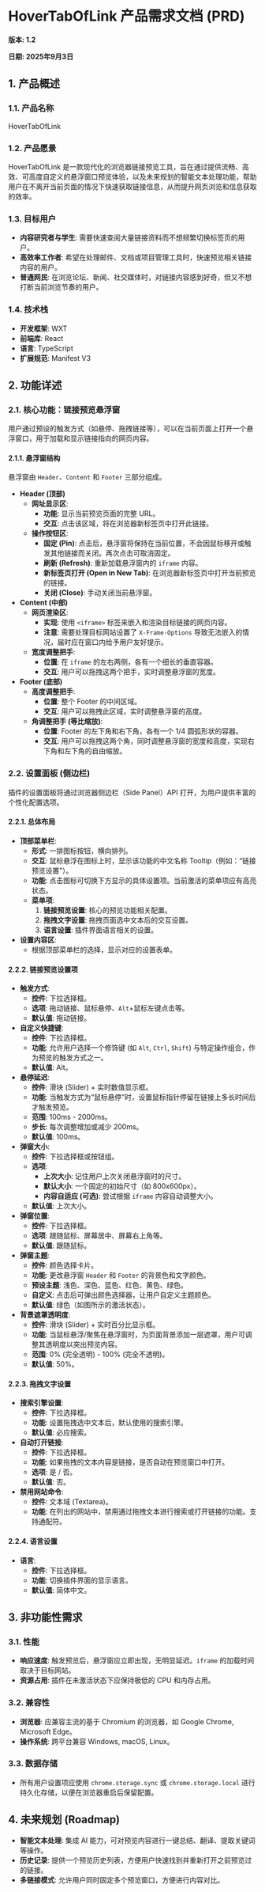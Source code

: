 # HoverTabOfLink 产品需求文档 (PRD)

**版本: 1.2**

**日期: 2025年9月3日**

## 1. 产品概述

### 1.1. 产品名称

HoverTabOfLink

### 1.2. 产品愿景

HoverTabOfLink 是一款现代化的浏览器链接预览工具，旨在通过提供流畅、高效、可高度自定义的悬浮窗口预览体验，以及未来规划的智能文本处理功能，帮助用户在不离开当前页面的情况下快速获取链接信息，从而提升网页浏览和信息获取的效率。

### 1.3. 目标用户

- **内容研究者与学生**: 需要快速查阅大量链接资料而不想频繁切换标签页的用户。
- **高效率工作者**: 希望在处理邮件、文档或项目管理工具时，快速预览相关链接内容的用户。
- **普通网民**: 在浏览论坛、新闻、社交媒体时，对链接内容感到好奇，但又不想打断当前浏览节奏的用户。

### 1.4. 技术栈

- **开发框架**: WXT
- **前端库**: React
- **语言**: TypeScript
- **扩展规范**: Manifest V3

## 2. 功能详述

### 2.1. 核心功能：链接预览悬浮窗

用户通过预设的触发方式（如悬停、拖拽链接等），可以在当前页面上打开一个悬浮窗口，用于加载和显示链接指向的网页内容。

#### 2.1.1. 悬浮窗结构

悬浮窗由 `Header`、`Content` 和 `Footer` 三部分组成。

- **Header (顶部)**
  - **网址显示区**:
    - **功能**: 显示当前预览页面的完整 URL。
    - **交互**: 点击该区域，将在浏览器新标签页中打开此链接。
  - **操作按钮区**:
    - **固定 (Pin)**: 点击后，悬浮窗将保持在当前位置，不会因鼠标移开或触发其他链接而关闭。再次点击可取消固定。
    - **刷新 (Refresh)**: 重新加载悬浮窗内的 `iframe` 内容。
    - **新标签页打开 (Open in New Tab)**: 在浏览器新标签页中打开当前预览的链接。
    - **关闭 (Close)**: 手动关闭当前悬浮窗。
- **Content (中部)**
  - **网页渲染区**:
    - **实现**: 使用 `<iframe>` 标签来嵌入和渲染目标链接的网页内容。
    - **注意**: 需要处理目标网站设置了 `X-Frame-Options` 导致无法嵌入的情况，届时应在窗口内给予用户友好提示。
  - **宽度调整把手**:
    - **位置**: 在 `iframe` 的左右两侧，各有一个细长的垂直容器。
    - **交互**: 用户可以拖拽这两个把手，实时调整悬浮窗的宽度。
- **Footer (底部)**
  - **高度调整把手**:
    - **位置**: 整个 Footer 的中间区域。
    - **交互**: 用户可以拖拽此区域，实时调整悬浮窗的高度。
  - **角调整把手 (等比缩放)**:
    - **位置**: Footer 的左下角和右下角，各有一个 1/4 圆弧形状的容器。
    - **交互**: 用户可以拖拽这两个角，同时调整悬浮窗的宽度和高度，实现右下角和左下角的自由缩放。

### 2.2. 设置面板 (侧边栏)

插件的设置面板将通过浏览器侧边栏（Side Panel）API 打开，为用户提供丰富的个性化配置选项。

#### 2.2.1. 总体布局

- **顶部菜单栏**:
  - **形式**: 一排图标按钮，横向排列。
  - **交互**: 鼠标悬浮在图标上时，显示该功能的中文名称 Tooltip（例如：“链接预览设置”）。
  - **功能**: 点击图标可切换下方显示的具体设置项。当前激活的菜单项应有高亮状态。
  - **菜单项**:
    1. **链接预览设置**: 核心的预览功能相关配置。
    2. **拖拽文字设置**: 拖拽页面选中文本后的交互设置。
    3. **语言设置**: 插件界面语言相关的设置。
- **设置内容区**:
  - 根据顶部菜单栏的选择，显示对应的设置表单。

#### 2.2.2. 链接预览设置项

- **触发方式**:
  - **控件**: 下拉选择框。
  - **选项**: 拖动链接、鼠标悬停、`Alt`+鼠标左键点击等。
  - **默认值**: 拖动链接。
- **自定义快捷键**:
  - **控件**: 下拉选择框。
  - **功能**: 允许用户选择一个修饰键 (如 `Alt`, `Ctrl`, `Shift`) 与特定操作组合，作为预览的触发方式之一。
  - **默认值**: Alt。
- **悬停延迟**:
  - **控件**: 滑块 (Slider) + 实时数值显示框。
  - **功能**: 当触发方式为“鼠标悬停”时，设置鼠标指针停留在链接上多长时间后才触发预览。
  - **范围**: 100ms - 2000ms。
  - **步长**: 每次调整增加或减少 200ms。
  - **默认值**: 100ms。
- **弹窗大小**:
  - **控件**: 下拉选择框或按钮组。
  - **选项**:
    - **上次大小**: 记住用户上次关闭悬浮窗时的尺寸。
    - **默认大小**: 一个固定的初始尺寸（如 800x600px）。
    - **内容自适应 (可选)**: 尝试根据 `iframe` 内容自动调整大小。
  - **默认值**: 上次大小。
- **弹窗位置**:
  - **控件**: 下拉选择框。
  - **选项**: 跟随鼠标、屏幕居中、屏幕右上角等。
  - **默认值**: 跟随鼠标。
- **弹窗主题**:
  - **控件**: 颜色选择卡片。
  - **功能**: 更改悬浮窗 `Header` 和 `Footer` 的背景色和文字颜色。
  - **预设主题**: 浅色、深色、蓝色、红色、黄色、绿色。
  - **自定义**: 点击后可弹出颜色选择器，让用户自定义主题颜色。
  - **默认值**: 绿色（如图所示的激活状态）。
- **背景遮罩透明度**:
  - **控件**: 滑块 (Slider) + 实时百分比显示框。
  - **功能**: 当鼠标悬浮/聚焦在悬浮窗时，为页面背景添加一层遮罩，用户可调整其透明度以突出预览内容。
  - **范围**: 0% (完全透明) - 100% (完全不透明)。
  - **默认值**: 50%。

#### 2.2.3. 拖拽文字设置

- **搜索引擎设置**:
  - **控件**: 下拉选择框。
  - **功能**: 设置拖拽选中文本后，默认使用的搜索引擎。
  - **默认值**: 必应搜索。
- **自动打开链接**:
  - **控件**: 下拉选择框。
  - **功能**: 如果拖拽的文本内容是链接，是否自动在预览窗口中打开。
  - **选项**: 是 / 否。
  - **默认值**: 否。
- **禁用网站命令**:
  - **控件**: 文本域 (Textarea)。
  - **功能**: 在列出的网站中，禁用通过拖拽文本进行搜索或打开链接的功能。支持通配符。

#### 2.2.4. 语言设置

- **语言**:
  - **控件**: 下拉选择框。
  - **功能**: 切换插件界面的显示语言。
  - **默认值**: 简体中文。

## 3. 非功能性需求

### 3.1. 性能

- **响应速度**: 触发预览后，悬浮窗应立即出现，无明显延迟。`iframe` 的加载时间取决于目标网站。
- **资源占用**: 插件在未激活状态下应保持极低的 CPU 和内存占用。

### 3.2. 兼容性

- **浏览器**: 应兼容主流的基于 Chromium 的浏览器，如 Google Chrome, Microsoft Edge。
- **操作系统**: 跨平台兼容 Windows, macOS, Linux。

### 3.3. 数据存储

- 所有用户设置项应使用 `chrome.storage.sync` 或 `chrome.storage.local` 进行持久化存储，以便在浏览器重启后保留配置。

## 4. 未来规划 (Roadmap)

- **智能文本处理**: 集成 AI 能力，可对预览内容进行一键总结、翻译、提取关键词等操作。
- **历史记录**: 提供一个预览历史列表，方便用户快速找到并重新打开之前预览过的链接。
- **多链接模式**: 允许用户同时固定多个预览窗口，方便进行内容对比。